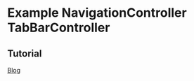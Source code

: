 Example NavigationController TabBarController
=============================================

## Tutorial
<a href="http://blog.rifkilabs.net/exploring-navigation-controller-and-tab-bar-controller.html">Blog</a>
